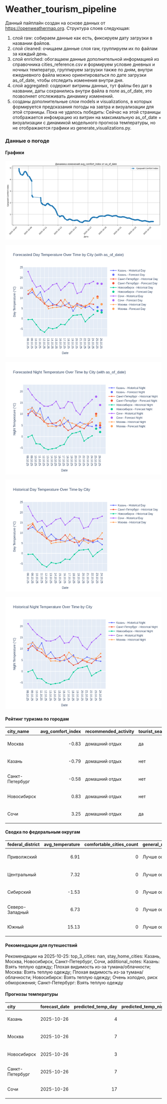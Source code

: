 # Weather_tourism_pipeline
Данный пайплайн создан на основе данных от https://openweathermap.org.
Структура слоев следующая:
  1) слой raw: 
  собираем данные как есть, фиксируем дату загрузки в названии файлов.
  2) слой cleaned:
  очищаем данные слоя raw, группируем их по файлам за каждый день.
  3) слой enriched:
  обогащаем данные дополнительной информацией из справочника cities_reference.csv и формируем условие дневных и ночных температур,
  группируем загрузки также по дням, внутри ежедневного файла можно ориентироваться по дате загрузки as_of_date, чтобы отследить изменения внутри дня.
  4) слой aggregated:
   содержит витрины данных, тут файлы без дат в названии, даты сохранились внутри файла в поле as_of_date, это позволняет отслеживать динамику изменений.
  6) созданы дополнительные слои models и visualizations, в которых формируется предсказания погоды на завтра и визуализации для этой страницы.
  Пока не удалось победить: Сейчас на этой страницы отображается инфомрацию из витрин на максимальную as_of_date + визуализации с динамикой модельного прогноза температуры, 
  но не отображаются графики из generate_visualizations.py.
<!-- WEATHER DATA START -->
### Данные о погоде

#### Графики
![Comfort Index Trend](data/visualizations/comfort_index_trend.png)

![Forecasted Day Temperature](data/visualizations/forecasted_day_temperature.png)

![Forecasted Night Temperature](data/visualizations/forecasted_night_temperature.png)

![Historical Day Temperature](data/visualizations/historical_day_temperature.png)

![Historical Night Temperature](data/visualizations/historical_night_temperature.png)

#### Рейтинг туризма по городам
| city_name       |   avg_comfort_index | recommended_activity   | tourist_season_match   | tourism_season   | tour_recommendation       | as_of_date          |
|:----------------|--------------------:|:-----------------------|:-----------------------|:-----------------|:--------------------------|:--------------------|
| Москва          |               -0.83 | домашний отдых         | да                     | Круглогодично    | домашний отдых в сезон    | 2025-10-25 18:30:00 |
| Казань          |               -0.79 | домашний отдых         | нет                    | Май-Сентябрь     | домашний отдых вне сезона | 2025-10-25 18:30:00 |
| Санкт-Петербург |               -0.58 | домашний отдых         | нет                    | Май-Сентябрь     | домашний отдых вне сезона | 2025-10-25 18:30:00 |
| Новосибирск     |                0.83 | домашний отдых         | нет                    | Июнь-Август      | домашний отдых вне сезона | 2025-10-25 18:30:00 |
| Сочи            |                3.25 | домашний отдых         | да                     | Май-Октябрь      | домашний отдых в сезон    | 2025-10-25 18:30:00 |

#### Сводка по федеральным округам
| federal_district   |   avg_temperature |   comfortable_cities_count | general_recommendation   | as_of_date          |
|:-------------------|------------------:|---------------------------:|:-------------------------|:--------------------|
| Приволжский        |              6.91 |                          0 | Лучше остаться дома      | 2025-10-25 18:30:00 |
| Центральный        |              7.32 |                          0 | Лучше остаться дома      | 2025-10-25 18:30:00 |
| Сибирский          |             -1.53 |                          0 | Лучше остаться дома      | 2025-10-25 18:30:00 |
| Северо-Западный    |              6.73 |                          0 | Лучше остаться дома      | 2025-10-25 18:30:00 |
| Южный              |             15.13 |                          0 | Лучше остаться дома      | 2025-10-25 18:30:00 |

#### Рекомендации для путешествий
Рекомендации на 2025-10-25: top_3_cities: nan, stay_home_cities: Казань, Москва, Новосибирск, Санкт-Петербург, Сочи, additional_notes: Казань: Взять теплую одежду; Плохая видимость из-за тумана/облачности; Москва: Взять теплую одежду; Плохая видимость из-за тумана/облачности; Новосибирск: Взять теплую одежду; Очень холодно, риск обморожения; Санкт-Петербург: Взять теплую одежду

#### Прогнозы температуры
| city            | forecast_date   |   predicted_temp_day |   predicted_temp_night | model_type       | as_of_date          |
|:----------------|:----------------|---------------------:|-----------------------:|:-----------------|:--------------------|
| Казань          | 2025-10-26      |                    4 |                      4 | LinearRegression | 2025-10-25 18:30:23 |
| Москва          | 2025-10-26      |                    7 |                      6 | LinearRegression | 2025-10-25 18:30:23 |
| Новосибирск     | 2025-10-26      |                    3 |                      2 | LinearRegression | 2025-10-25 18:30:23 |
| Санкт-Петербург | 2025-10-26      |                    7 |                      5 | LinearRegression | 2025-10-25 18:30:23 |
| Сочи            | 2025-10-26      |                   17 |                     14 | LinearRegression | 2025-10-25 18:30:23 |


<!-- WEATHER DATA END -->
